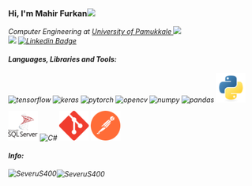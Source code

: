 <h3> Hi, I'm Mahir Furkan<img src="https://media.giphy.com/media/v1.Y2lkPTc5MGI3NjExMmcyYjEyd2Z2NzJqdjVqdW84bTlpMWtoNzFkZ3RmeXRrcDB3eW0wYSZlcD12MV9pbnRlcm5hbF9naWZfYnlfaWQmY3Q9cw/8jsTqs8A0WT0Jg48ny/giphy.gif" width="50"></h3>

<em> Computer Engineering at <a href="https://pau.edu.tr">University of Pamukkale </a><img src="https://media.giphy.com/media/v1.Y2lkPTc5MGI3NjExNHBqcDc0ZjR3cHFmMDR1YmNubWNrNXhreG1nMnRmbXBkdDBucGtlYiZlcD12MV9pbnRlcm5hbF9naWZfYnlfaWQmY3Q9cw/QTfX9Ejfra3ZmNxh6B/giphy.gif" width="30"></br>
![](https://komarev.com/ghpvc/?username=SeveruS400)
[![Linkedin Badge](https://img.shields.io/badge/-MahirFurkan-blue?style=flat&logo=Linkedin&logoColor=white&link=https://www.linkedin.com/in/mfk19/)](https://www.linkedin.com/in/mfk19/)</br>

<h4 align="left">Languages, Libraries and Tools:</h4>
<p align="left">
   <img src="https://www.vectorlogo.zone/logos/tensorflow/tensorflow-icon.svg" alt="tensorflow" width="60" height="60"/>
    <img src="https://upload.wikimedia.org/wikipedia/commons/c/c9/Keras_Logo.jpg" alt="keras" width="60" height="60"/>
  <img src="https://www.vectorlogo.zone/logos/pytorch/pytorch-icon.svg" alt="pytorch" width="60" height="60"/>
  <img src="https://www.vectorlogo.zone/logos/opencv/opencv-icon.svg" alt="opencv" width="60" height="60"/>
   <img src="https://www.vectorlogo.zone/logos/numpy/numpy-icon.svg" alt="numpy" width="60" height="60"/>
   <img src="https://github.com/simple-icons/simple-icons/blob/master/icons/pandas.svg" alt="pandas" width="60" height="60"/>
   <img src="https://raw.githubusercontent.com/teamedwardforever/Readme-Generator/71f25dd8b98329b168142a6b782a107b75eab178/svg/Skills/Languages/python-original.svg" alt="Python" width="60" height="60"/>
</p>
   <img src="https://raw.githubusercontent.com/teamedwardforever/Readme-Generator/71f25dd8b98329b168142a6b782a107b75eab178/svg/Skills/Database/microsoft-sql-server-logo.svg" alt="Microsoft Sql Server" width="60" height="60"/>
   <img src="https://cdn.jsdelivr.net/gh/devicons/devicon@latest/icons/csharp/csharp-original.svg" alt="C#" width="60" height="60"/>
          
   <img src="https://raw.githubusercontent.com/teamedwardforever/Readme-Generator/71f25dd8b98329b168142a6b782a107b75eab178/svg/Skills/Other/git-scm-icon.svg" alt="Git" width="60" height="60"/>
   <img src="https://raw.githubusercontent.com/teamedwardforever/Readme-Generator/71f25dd8b98329b168142a6b782a107b75eab178/svg/Skills/Software/getpostman-icon.svg" alt="Postman" width="60" height="60"/>
<h4 align="left">Info:</h4>
   <img align="left" height="180em" src="https://github-readme-stats.vercel.app/api/top-langs/?username=SeveruS400&layout=compact&theme=transparent" alt=SeveruS400 />
<p><img align="center" height="180em"src="https://github-readme-stats.vercel.app/api?username=SeveruS400&show_icons=true" alt="SeveruS400" /></p>
